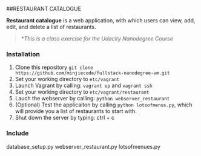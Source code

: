 ##RESTAURANT CATALOGUE

**Restaurant catalogue** is a web application, with which users can view, add, edit, and delete a list of restaurants. 

> \**This is a class exercise for the Udacity Nanodegree Course*


### Installation

1. Clone this repository `git clone https://github.com/minjiecode/fullstack-nanodegree-vm.git`
2. Set your working directory to `etc/vagrant`
3. Launch Vagrant by calling: `vagrant up` and `vagrant ssh`
4. Set your working directory to `etc/vagrant/restaurant`
5. Lauch the webserver by calling: `python webserver_restaurant`
6. (Optional) Test the applicaiton by calling `python lotsofmenus.py`, which will provide you a list of restaurants to start with. 
7. Shut down the server by typing: ctrl + c

### Include
database_setup.py
webserver_restaurant.py
lotsofmenues.py
